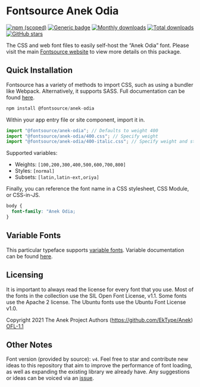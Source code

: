 # Fontsource Anek Odia

[![npm (scoped)](https://img.shields.io/npm/v/@fontsource/anek-odia?color=brightgreen)](https://www.npmjs.com/package/@fontsource/anek-odia) [![Generic badge](https://img.shields.io/badge/fontsource-passing-brightgreen)](https://github.com/fontsource/fontsource) [![Monthly downloads](https://badgen.net/npm/dm/@fontsource/anek-odia)](https://github.com/fontsource/fontsource) [![Total downloads](https://badgen.net/npm/dt/@fontsource/anek-odia)](https://github.com/fontsource/fontsource) [![GitHub stars](https://img.shields.io/github/stars/fontsource/fontsource.svg?style=social&label=Star)](https://github.com/fontsource/fontsource/stargazers)

The CSS and web font files to easily self-host the “Anek Odia” font. Please visit the main [Fontsource website](https://fontsource.org/fonts/anek-odia) to view more details on this package.

## Quick Installation

Fontsource has a variety of methods to import CSS, such as using a bundler like Webpack. Alternatively, it supports SASS. Full documentation can be found [here](https://beta.fontsource.org/docs/getting-started/introduction).

```javascript
npm install @fontsource/anek-odia
```

Within your app entry file or site component, import it in.

```javascript
import "@fontsource/anek-odia"; // Defaults to weight 400
import "@fontsource/anek-odia/400.css"; // Specify weight
import "@fontsource/anek-odia/400-italic.css"; // Specify weight and style

```

Supported variables:
- Weights: `[100,200,300,400,500,600,700,800]`
- Styles: `[normal]`
- Subsets: `[latin,latin-ext,oriya]`

Finally, you can reference the font name in a CSS stylesheet, CSS Module, or CSS-in-JS.

```css
body {
  font-family: "Anek Odia;
}
```

## Variable Fonts

This particular typeface supports [variable fonts](https://developer.mozilla.org/en-US/docs/Web/CSS/CSS_Fonts/Variable_Fonts_Guide).
Variable documentation can be found [here](https://fontsource.org/docs/variable-fonts).

## Licensing
It is important to always read the license for every font that you use.
Most of the fonts in the collection use the SIL Open Font License, v1.1. Some fonts use the Apache 2 license. The Ubuntu fonts use the Ubuntu Font License v1.0.

Copyright 2021 The Anek Project Authors (https://github.com/EkType/Anek)
[OFL-1.1](http://scripts.sil.org/OFL)

## Other Notes
Font version (provided by source): `v4`.
Feel free to star and contribute new ideas to this repository that aim to improve the performance of font loading, as well as expanding the existing library we already have. Any suggestions or ideas can be voiced via an [issue](https://github.com/fontsource/fontsource/issues).